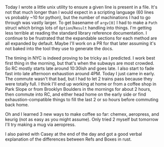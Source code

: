 Today I wrote a little unix utility to ensure a given line is present in a file. It's not that much longer than I would expect in a scripting language (60 lines vs probably ~10 for python), but the number of machinations I had to go through was vastly larger. To get basename of `argv[0]` I had to make a `Path` struct which brings lots of `Option`/`Result` handling into things. I'm getting less terrible at reading the standard library reference documentation. I continue to be frustrated that the expandable sections for each method are all expanded by default. Maybe I'll work on a PR for that later assuming it's not baked into the tool they use to generate the docs.

The timing in NYC is indeed proving to be tricky as I predicted. I work best first thing in the morning, but that's when the subways are most crowded. So RC mostly starts late around 10:30ish and goes late. I also start to fade fast into late afternoon exhaustion around 4PM. Today I just came in early. The commute wasn't that bad, but I had to let 2 trains pass because they were totally full. I think I'll end up working at home or from a coffee shop in Park Slope or from Brooklyn Boulders in the mornings for about 2 hours, then commute into RC, and either head home on the early side or find exhaustion-compatible things to fill the last 2 or so hours before commuting back home.

Oh and I learned 3 new ways to make coffee so far: chemex, aeropress, and keurig (not as easy as you might assume). Only tried 2 myself but tomorrow I'll try making a mug via aeropress.

I also paired with Casey at the end of the day and got a good verbal explanation of the differences between Refs and Boxes in rust.
